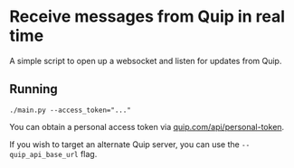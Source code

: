 # Receive messages from Quip in real time

A simple script to open up a websocket and listen for updates from Quip.

## Running

```
./main.py --access_token="..."
```

You can obtain a personal access token via [quip.com/api/personal-token](https://quip.com/api/personal-token).

If you wish to target an alternate Quip server, you can use the `--quip_api_base_url` flag.
